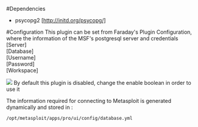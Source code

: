 #Dependencies     
* psycopg2 [http://initd.org/psycopg/]  

#Configuration
This plugin can be set from Faraday's Plugin Configuration, where the information of the MSF's postgresql server and credentials
[Server]  
[Database]  
[Username]  
[Password]  
[Workspace]  

![](https://raw.github.com/wiki/infobyte/faraday/images/Metasploit-Plugin.png)
By default this plugin is disabled, change the enable boolean in order to use it

The information required for connecting to Metasploit is generated dynamically and stored in :

    /opt/metasploit/apps/pro/ui/config/database.yml